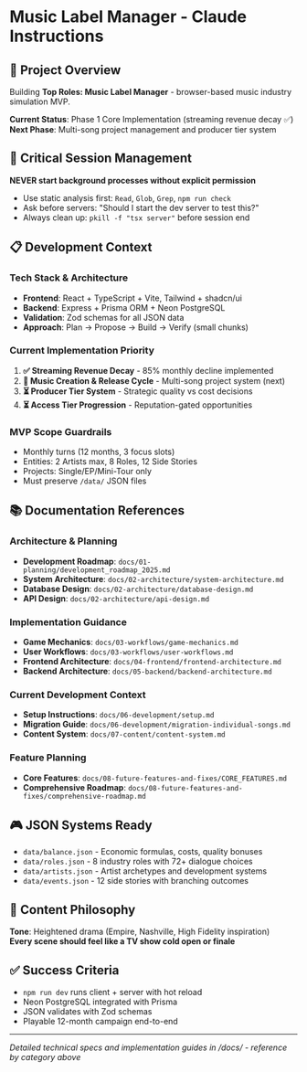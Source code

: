 # Music Label Manager - Claude Instructions

## 🎯 Project Overview
Building **Top Roles: Music Label Manager** - browser-based music industry simulation MVP.

**Current Status**: Phase 1 Core Implementation (streaming revenue decay ✅)  
**Next Phase**: Multi-song project management and producer tier system

## 🚨 Critical Session Management
**NEVER start background processes without explicit permission**
- Use static analysis first: `Read`, `Glob`, `Grep`, `npm run check`
- Ask before servers: "Should I start the dev server to test this?"
- Always clean up: `pkill -f "tsx server"` before session end

## 📋 Development Context

### Tech Stack & Architecture
- **Frontend**: React + TypeScript + Vite, Tailwind + shadcn/ui
- **Backend**: Express + Prisma ORM + Neon PostgreSQL
- **Validation**: Zod schemas for all JSON data
- **Approach**: Plan → Propose → Build → Verify (small chunks)

### Current Implementation Priority
1. **✅ Streaming Revenue Decay** - 85% monthly decline implemented
2. **🔄 Music Creation & Release Cycle** - Multi-song project system (next)
3. **⏳ Producer Tier System** - Strategic quality vs cost decisions
4. **⏳ Access Tier Progression** - Reputation-gated opportunities

### MVP Scope Guardrails
- Monthly turns (12 months, 3 focus slots)
- Entities: 2 Artists max, 8 Roles, 12 Side Stories
- Projects: Single/EP/Mini-Tour only
- Must preserve `/data/` JSON files

## 📚 Documentation References

### Architecture & Planning
- **Development Roadmap**: `docs/01-planning/development_roadmap_2025.md`
- **System Architecture**: `docs/02-architecture/system-architecture.md`
- **Database Design**: `docs/02-architecture/database-design.md`
- **API Design**: `docs/02-architecture/api-design.md`

### Implementation Guidance
- **Game Mechanics**: `docs/03-workflows/game-mechanics.md`
- **User Workflows**: `docs/03-workflows/user-workflows.md`
- **Frontend Architecture**: `docs/04-frontend/frontend-architecture.md`
- **Backend Architecture**: `docs/05-backend/backend-architecture.md`

### Current Development Context
- **Setup Instructions**: `docs/06-development/setup.md`
- **Migration Guide**: `docs/06-development/migration-individual-songs.md`
- **Content System**: `docs/07-content/content-system.md`

### Feature Planning
- **Core Features**: `docs/08-future-features-and-fixes/CORE_FEATURES.md`
- **Comprehensive Roadmap**: `docs/08-future-features-and-fixes/comprehensive-roadmap.md`

## 🎮 JSON Systems Ready
- `data/balance.json` - Economic formulas, costs, quality bonuses
- `data/roles.json` - 8 industry roles with 72+ dialogue choices
- `data/artists.json` - Artist archetypes and development systems
- `data/events.json` - 12 side stories with branching outcomes

## 🎵 Content Philosophy
**Tone**: Heightened drama (Empire, Nashville, High Fidelity inspiration)  
**Every scene should feel like a TV show cold open or finale**

## ✅ Success Criteria
- `npm run dev` runs client + server with hot reload
- Neon PostgreSQL integrated with Prisma
- JSON validates with Zod schemas
- Playable 12-month campaign end-to-end

---
*Detailed technical specs and implementation guides in /docs/ - reference by category above*
